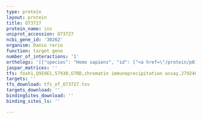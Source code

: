 ```yaml
---
type: protein
layout: protein
title: O73727
protein_name: ins
uniprot_accession: O73727
ncbi_gene_id: '30262'
organism: Danio rerio
function: target gene
number_of_interactions: '1'
orthologs: '[{"species": "Homo sapiens", "id": ["<a href=\"/protein/p01308\">P01308</a>"]}, {"species": "Mus musculus", "id": ["<a href=\"/protein/p01325\">P01325</a>", "<a href=\"/protein/p01326\">P01326</a>"]}, {"species": "Rattus norvegicus", "id": ["<a href=\"/protein/p01323\">P01323</a>", "P01322"]}]'
jaspar_matrices: ''
tfs: foxh1,Q9I9E1,57930,GTRD,chromatin immunoprecipitation assay,27924024%5Buid%5D,No
targets: ''
tfs_download: tfs_of_O73727.tsv
targets_download: ''
bindingSites_download: ''
binding_sites_ls: ''

---
```

